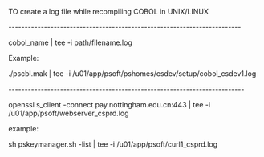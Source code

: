 ﻿TO create a log file while recompiling COBOL in UNIX/LINUX

\------------------------------------------------------------------------

cobol\_name  | tee -i path/filename.log

Example:

./pscbl.mak | tee -i /u01/app/psoft/pshomes/csdev/setup/cobol\_csdev1.log

\-------------------------------------------------------------------------


openssl s\_client -connect pay.nottingham.edu.cn:443  | tee -i /u01/app/psoft/webserver\_csprd.log

example:

sh pskeymanager.sh -list  | tee -i /u01/app/psoft/curl1\_csprd.log



